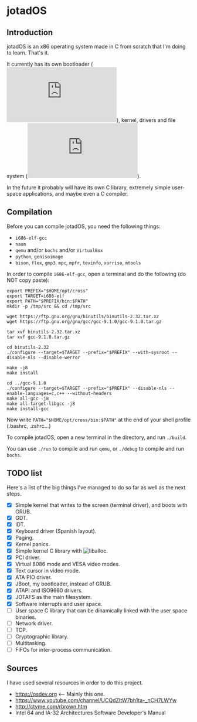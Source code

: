 # jotadOS

## Introduction
jotadOS is an x86 operating system made in C from scratch that I'm doing to learn. That's it.

It currently has its own bootloader (![JBoot](https://github.com/jlxip/jotadOS/blob/master/src/JBoot/README.md)), kernel, drivers and file system (![JOTAFS](https://github.com/jlxip/jotadOS/blob/master/src/kernel/drivers/storage/FS/JOTAFS/README.md)).

In the future it probably will have its own C library, extremely simple user-space applications, and maybe even a C compiler.

## Compilation
Before you can compile jotadOS, you need the following things:
- `i686-elf-gcc`
- `nasm`
- `qemu` and/or `bochs` and/or `VirtualBox`
- `python`, `genisoimage`
- `bison`, `flex`, `gmp3`, `mpc`, `mpfr`, `texinfo`, `xorriso`, `mtools`

In order to compile `i686-elf-gcc`, open a terminal and do the following (do NOT copy paste):
```
export PREFIX="$HOME/opt/cross"
export TARGET=i686-elf
export PATH="$PREFIX/bin:$PATH"
mkdir -p /tmp/src && cd /tmp/src

wget https://ftp.gnu.org/gnu/binutils/binutils-2.32.tar.xz
wget https://ftp.gnu.org/gnu/gcc/gcc-9.1.0/gcc-9.1.0.tar.gz

tar xvf binutils-2.32.tar.xz
tar xvf gcc-9.1.0.tar.gz

cd binutils-2.32
./configure --target=$TARGET --prefix="$PREFIX" --with-sysroot --disable-nls --disable-werror

make -j8
make install

cd ../gcc-9.1.0
./configure --target=$TARGET --prefix="$PREFIX" --disable-nls --enable-languages=c,c++ --without-headers
make all-gcc -j8
make all-target-libgcc -j8
make install-gcc
```

Now write `PATH="$HOME/opt/cross/bin:$PATH"` at the end of your shell profile (.bashrc, .zshrc...)

To compile jotadOS, open a new terminal in the directory, and run `./build`.

You can use `./run` to compile and run `qemu`, or `./debug` to compile and run `bochs`.

## TODO list
Here's a list of the big things I've managed to do so far as well as the next steps.

- [X] Simple kernel that writes to the screen (terminal driver), and boots with GRUB.
- [X] GDT.
- [X] IDT.
- [X] Keyboard driver (Spanish layout).
- [X] Paging.
- [X] Kernel panics.
- [X] Simple kernel C library with ![liballoc](https://github.com/blanham/liballoc).
- [X] PCI driver.
- [X] Virtual 8086 mode and VESA video modes.
- [X] Text cursor in video mode.
- [X] ATA PIO driver.
- [X] JBoot, my bootloader, instead of GRUB.
- [X] ATAPI and ISO9660 drivers.
- [X] JOTAFS as the main filesystem.
- [X] Software interrupts and user space.
- [ ] User space C library that can be dinamically linked with the user space binaries.
- [ ] Network driver.
- [ ] TCP.
- [ ] Cryptographic library.
- [ ] Multitasking.
- [ ] FIFOs for inter-process communication.

## Sources
I have used several resources in order to do this project.
- https://osdev.org <-- Mainly this one.
- https://www.youtube.com/channel/UCQdZltW7bh1ta-_nCH7LWYw
- http://ctyme.com/rbrown.htm
- Intel 64 and IA-32 Architectures Software Developer's Manual

